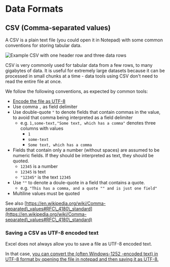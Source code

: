 # Data Formats

## CSV (Comma-separated values)

A CSV is a plain text file (you could open it in Notepad) with some common conventions for storing tabular data.

![Example CSV with one header row and three data rows](../.gitbook/assets/screenshot\_2020-03-26\_16-40-47.png)

CSV is very commonly used for tabular data from a few rows, to many gigabytes of data. It is useful for extremely large datasets because it can be processed in small chunks at a time - data tools using CSV don't need to read the entire file at once.

We follow the following conventions, as expected by common tools:

* [Encode the file as UTF-8](data-formats.md#saving-a-csv-as-utf-8-encoded-text)
* Use comma `,` as field delimiter
* Use double-quote `"` to denote fields that contain commas in the value, to avoid that comma being interpreted as a field delimiter
  * e.g. `1,some-text,"Some text, which has a comma"` denotes three columns with values
    * `1`
    * `some-text`
    * `Some text, which has a comma`
* Fields that contain only a number (without spaces) are assumed to be numeric fields. If they should be interpreted as text, they should be quoted.
  * `12345` is a number
  * &#x20;    `12345` is text
  * `"12345"` is the text `12345`
* Use `""` to denote a doule-quote in a field that contains a quote.&#x20;
  * e.g. `"This has a comma, and a quote "" and is just one field"`
* Multiline values must be quoted

See also [https://en.wikipedia.org/wiki/Comma-separated\_values#RFC\_4180\_standard](https://en.wikipedia.org/wiki/Comma-separated\_values#RFC\_4180\_standard)

### Saving a CSV as UTF-8 encoded text

Excel does not always allow you to save a file as UTF-8 encoded text.

In that case, [you can convert the (often Windows-1252 -encoded text) in UTF-8 format by opening the file in notepad and then saving it as UTF-8.](https://www.webtoffee.com/how-to-save-csv-excel-file-as-utf-8-encoded/#save-csv-notepad)



